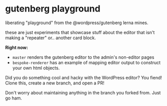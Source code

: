 # gutenberg playground

liberating "playground" from the @wordpress/gutenberg lerna mines.

these are just experiments that showcase stuff about the editor that isn't making a "repeater" or.. another card block.

**Right now:**

- `master` renders the gutenberg editor to the admin's non-editor pages
- `bespoke-renderer` has an example of mapping editor output to construct your own html objects.

Did you do something cool and hacky with the WordPress editor? You fiend! Clone this, create a new branch, and open a PR!

Don't worry about maintaining anything in the branch you forked from. Just go ham.
